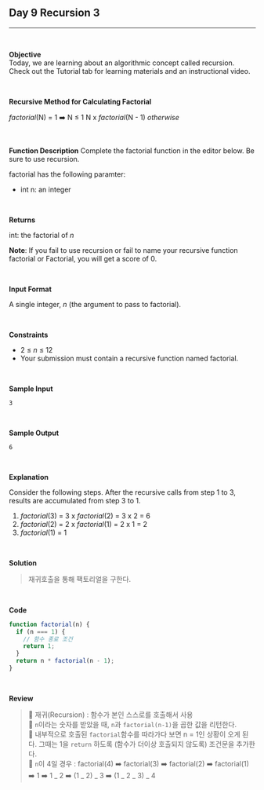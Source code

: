 ## Day 9 Recursion 3

---

<br />

**Objective**  
Today, we are learning about an algorithmic concept called recursion. Check out the Tutorial tab for learning materials and an instructional video.

<br />

**Recursive Method for Calculating Factorial**

_factorial_(N) = 1 ➡️ N &#8804; 1
N x _factorial_(N - 1) _otherwise_

<br />

**Function Description**
Complete the factorial function in the editor below. Be sure to use recursion.

factorial has the following paramter:

- int n: an integer

<br />

**Returns**

int: the factorial of _n_

**Note**: If you fail to use recursion or fail to name your recursive function factorial or Factorial, you will get a score of 0.

<br />

**Input Format**

A single integer, _n_ (the argument to pass to factorial).

<br />

**Constraints**

- 2 &#8804; _n_ &#8804; 12
- Your submission must contain a recursive function named factorial.

<br />

**Sample Input**

```
3
```

<br />

**Sample Output**

```
6
```

<br />

**Explanation**

Consider the following steps. After the recursive calls from step 1 to 3, results are accumulated from step 3 to 1.

1. _factorial_(3) = 3 x _factorial_(2) = 3 x 2 = 6
2. _factorial_(2) = 2 x _factorial_(1) = 2 x 1 = 2
3. _factorial_(1) = 1

<br />

**Solution**

> 재귀호출을 통해 팩토리얼을 구한다.

<br />

**Code**

```javascript
function factorial(n) {
  if (n === 1) {
    // 함수 종료 조건
    return 1;
  }
  return n * factorial(n - 1);
}
```

<br />

**Review**

> 🔹 재귀(Recursion) : 함수가 본인 스스로를 호출해서 사용  
> 🔹 `n`이라는 숫자를 받았을 때, `n`과 `factorial(n-1)`을 곱한 값을 리턴한다.  
> 🔹 내부적으로 호출된 `factorial`함수를 따라가다 보면 n = 1인 상황이 오게 된다. 그때는 1을 `return` 하도록 (함수가 더이상 호출되지 않도록) 조건문을 추가한다.  
> 🔹 `n`이 4일 경우 : factorial(4) ➡️ factorial(3) ➡️ factorial(2) ➡️ factorial(1) ➡️ 1 ➡️ 1 _ 2 ➡️ (1 _ 2) _ 3 ➡️ (1 _ 2 _ 3) _ 4
